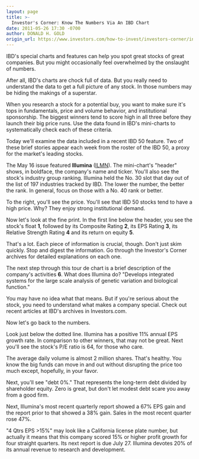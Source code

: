```yaml
---
layout: page
title: >-
  Investor's Corner: Know The Numbers Via An IBD Chart
date: 2011-05-26 17:30 -0700
author: DONALD H. GOLD
origin_url: https://www.investors.com/how-to-invest/investors-corner/investors-corner-know-the-numbers-via-an-ibd-chart/
---
```


IBD's special charts and features can help you spot great stocks of great companies. But you might occasionally feel overwhelmed by the onslaught of numbers.

After all, IBD's charts are chock full of data. But you really need to understand the data to get a full picture of any stock. In those numbers may be hiding the makings of a superstar.

When you research a stock for a potential buy, you want to make sure it's tops in fundamentals, price and volume behavior, and institutional sponsorship. The biggest winners tend to score high in all three before they launch their big price runs. Use the data found in IBD's mini-charts to systematically check each of these criteria.

Today we'll examine the data included in a recent IBD 50 feature. Two of these brief stories appear each week from the roster of the IBD 50, a proxy for the market's leading stocks.

The May 16 issue featured **Illumina** ([ILMN](https://research.investors.com/quote.aspx?symbol=ILMN)). The mini-chart's "header" shows, in boldface, the company's name and ticker. You'll also see the stock's industry group ranking. Illumina held the No. 30 slot that day out of the list of 197 industries tracked by IBD. The lower the number, the better the rank. In general, focus on those with a No. 40 rank or better.

To the right, you'll see the price. You'll see that IBD 50 stocks tend to have a high price. Why? They enjoy strong institutional demand.

Now let's look at the fine print. In the first line below the header, you see the stock's float **1**, followed by its Composite Rating **2**, its EPS Rating **3**, its Relative Strength Rating **4** and its return on equity **5**.

That's a lot. Each piece of information is crucial, though. Don't just skim quickly. Stop and digest the information. Go through the Investor's Corner archives for detailed explanations on each one.

The next step through this tour de chart is a brief description of the company's activities **6**. What does Illumina do? "Develops integrated systems for the large scale analysis of genetic variation and biological function."

You may have no idea what that means. But if you're serious about the stock, you need to understand what makes a company special. Check out recent articles at IBD's archives in Investors.com.

Now let's go back to the numbers.

Look just below the dotted line. Illumina has a positive 11% annual EPS growth rate. In comparison to other winners, that may not be great. Next you'll see the stock's P/E ratio is 64, for those who care.

The average daily volume is almost 2 million shares. That's healthy. You know the big funds can move in and out without disrupting the price too much except, hopefully, in your favor.

Next, you'll see "debt 0%." That represents the long-term debt divided by shareholder equity. Zero is great, but don't let modest debt scare you away from a good firm.

Next, Illumina's most recent quarterly report showed a 67% EPS gain and the report prior to that showed a 38% gain. Sales in the most recent quarter rose 47%.

"4 Qtrs EPS \>15%" may look like a California license plate number, but actually it means that this company scored 15% or higher profit growth for four straight quarters. Its next report is due July 27. Illumina devotes 20% of its annual revenue to research and development.
